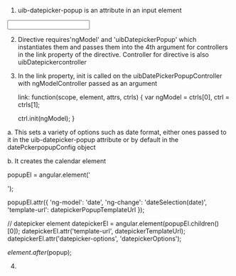 

1. uib-datepicker-popup is an attribute in an input element 

<input type="text" class="form-control" uib-datepicker-popup ng-model="start_dt.value" is-open="opendt['start_dt']"> 


2. Directive requires'ngModel' and 'uibDatepickerPopup' which instantiates them and passes them into the 4th argument for controllers in the link property of the directive.  Controller for directive is also uibDatepickercontroller

3. In the link property, init is called on the uibDatePickerPopupController with ngModelController passed as an argument

    link: function(scope, element, attrs, ctrls) {
      var ngModel = ctrls[0],
        ctrl = ctrls[1];

      ctrl.init(ngModel);
    }

  a. This sets a variety of options such as date format, either ones passed to it in the uib-datepicker-popup attribute or by default in the datePckerpopupConfig object

  b. It creates the calendar element 

  popupEl = angular.element('<div uib-datepicker-popup-wrap><div uib-datepicker></div></div>');

  popupEl.attr({
      'ng-model': 'date',
      'ng-change': 'dateSelection(date)',
      'template-url': datepickerPopupTemplateUrl
  });

  // datepicker element
  datepickerEl = angular.element(popupEl.children()[0]);
  datepickerEl.attr('template-url', datepickerTemplateUrl);
  datepickerEl.attr('datepicker-options', 'datepickerOptions');

  $element.after($popup);

4. 







